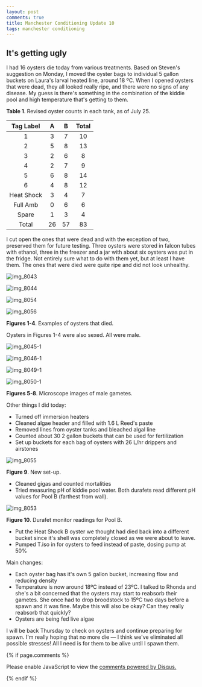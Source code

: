 ```yaml
---
layout: post
comments: true
title: Manchester Conditioning Update 10
tags: manchester conditioning
---
```


## It's getting ugly

I had 16 oysters die today from various treatments. Based on Steven's suggestion on Monday, I moved the oyster bags to individual 5 gallon buckets on Laura's larval heated line, around 18 ºC. When I opened oysters that were dead, they all looked really ripe, and there were no signs of any disease. My guess is there's something in the combination of the kiddie pool and high temperature that's getting to them.

**Table 1**. Revised oyster counts in each tank, as of July 25.

|  Tag Label |  A |  B | Total |
|:----------:|:--:|:--:|:-----:|
|      1     |  3 |  7 |   10  |
|      2     |  5 |  8 |   13  |
|      3     |  2 |  6 |    8  |
|      4     |  2 |  7 |    9  |
|      5     |  6 |  8 |   14  |
|      6     |  4 |  8 |   12  |
| Heat Shock |  3 |  4 |    7  |
|  Full Amb  |  0 |  6 |    6  |
|    Spare   |  1 |  3 |    4  |
|    Total   | 26 | 57 |   83  |

I cut open the ones that were dead and with the exception of two, preserved them for future testing. Three oysters were stored in falcon tubes with ethanol, three in the freezer and a jar with about six oysters was put in the fridge. Not entirely sure what to do with them yet, but at least I have them. The ones that were died were quite ripe and did not look unhealthy.

![img_8043](https://user-images.githubusercontent.com/22335838/28605158-c3d3b2ea-7184-11e7-9249-62b930c30926.JPG)

![img_8044](https://user-images.githubusercontent.com/22335838/28605157-c3d35958-7184-11e7-933b-ba8a61f9e466.JPG)

![img_8054](https://user-images.githubusercontent.com/22335838/28605160-c3d9cafe-7184-11e7-8bbe-ca0e5b8d6126.JPG)

![img_8056](https://user-images.githubusercontent.com/22335838/28605159-c3d70512-7184-11e7-9ef3-c7d0938e0253.JPG)

**Figures 1-4**. Examples of oysters that died.

Oysters in Figures 1-4 were also sexed. All were male.

![img_8045-1](https://user-images.githubusercontent.com/22335838/28605205-1824f52a-7185-11e7-9913-60448d4588f9.JPG)

![img_8046-1](https://user-images.githubusercontent.com/22335838/28605207-18320512-7185-11e7-9e83-728570dce1bc.JPG)

![img_8049-1](https://user-images.githubusercontent.com/22335838/28605208-18327d9e-7185-11e7-8e1d-bd00094821e2.JPG)

![img_8050-1](https://user-images.githubusercontent.com/22335838/28605206-1831dae2-7185-11e7-8248-de4989937637.JPG)

**Figures 5-8**. Microscope images of male gametes.

Other things I did today:

- Turned off immersion heaters
- Cleaned algae header and filled with 1.6 L Reed's paste
- Removed lines from oyster tanks and bleached algal line
- Counted about 30 2 gallon buckets that can be used for fertilization
- Set up buckets for each bag of oysters with 26 L/hr drippers and airstones

![img_8055](https://user-images.githubusercontent.com/22335838/28605400-53d0f7b2-7186-11e7-8579-8d9a35fc1013.JPG)

**Figure 9**. New set-up.

- Cleaned gigas and counted mortalities
- Tried measuring pH of kiddie pool water. Both durafets read different pH values for Pool B (farthest from wall).

![img_8053](https://user-images.githubusercontent.com/22335838/28605393-4a094478-7186-11e7-8930-a9c4de604be1.JPG)

**Figure 10**. Durafet monitor readings for Pool B.

- Put the Heat Shock B oyster we thought had died back into a different bucket since it's shell was completely closed as we were about to leave.
- Pumped T.iso in for oysters to feed instead of paste, dosing pump at 50%

Main changes:

- Each oyster bag has it's own 5 gallon bucket, increasing flow and reducing density
- Temperature is now around 18ºC instead of 23ºC. I talked to Rhonda and she's a bit concerned that the oysters may start to reabsorb their gametes. She once had to drop broodstock to 15ºC two days before a spawn and it was fine. Maybe this will also be okay? Can they really reabsorb that quickly?
- Oysters are being fed live algae

I will be back Thursday to check on oysters and continue preparing for spawn. I'm really hoping that no more die — I think we've eliminated all possible stresses! All I need is for them to be alive until I spawn them.


{% if page.comments %}

<div id="disqus_thread"></div>
<script>

/**
*  RECOMMENDED CONFIGURATION VARIABLES: EDIT AND UNCOMMENT THE SECTION BELOW TO INSERT DYNAMIC VALUES FROM YOUR PLATFORM OR CMS.
*  LEARN WHY DEFINING THESE VARIABLES IS IMPORTANT: https://disqus.com/admin/universalcode/#configuration-variables*/
/*
var disqus_config = function () {
this.page.url = PAGE_URL;  // Replace PAGE_URL with your page's canonical URL variable
this.page.identifier = PAGE_IDENTIFIER; // Replace PAGE_IDENTIFIER with your page's unique identifier variable
};
*/
(function() { // DON'T EDIT BELOW THIS LINE
var d = document, s = d.createElement('script');
s.src = 'https://the-responsible-grad-student.disqus.com/embed.js';
s.setAttribute('data-timestamp', +new Date());
(d.head || d.body).appendChild(s);
})();
</script>
<noscript>Please enable JavaScript to view the <a href="https://disqus.com/?ref_noscript">comments powered by Disqus.</a></noscript>

{% endif %}

<script id="dsq-count-scr" src="//the-responsible-grad-student.disqus.com/count.js" async></script>
